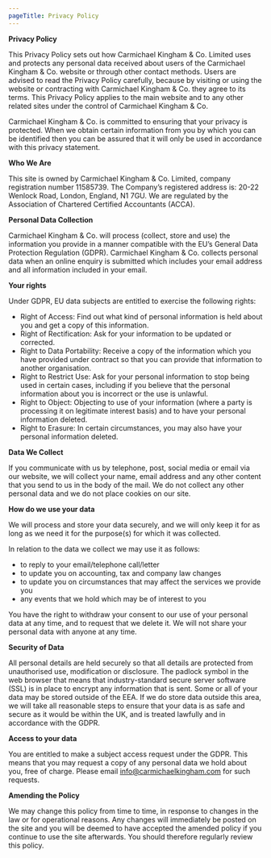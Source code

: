 ```yaml
---
pageTitle: Privacy Policy
---
```

**Privacy Policy**

This Privacy Policy sets out how Carmichael Kingham & Co. Limited uses and protects any personal data received about users of the Carmichael Kingham & Co. website or through other contact methods. Users are advised to read the Privacy Policy carefully, because by visiting or using the website or contracting with Carmichael Kingham & Co. they agree to its terms. This Privacy Policy applies to the main website and to any other related sites under the control of Carmichael Kingham & Co. 

Carmichael Kingham & Co. is committed to ensuring that your privacy is protected. When we obtain certain information from you by which you can be identified then you can be assured that it will only be used in accordance with this privacy statement.

**Who We Are** 

This site is owned by Carmichael Kingham & Co. Limited, company registration number 11585739. The Company’s registered address is: 20-22 Wenlock Road, London, England, N1 7GU. We are regulated by the Association of Chartered Certified Accountants (ACCA). 

**Personal Data Collection** 

Carmichael Kingham & Co. will process (collect, store and use) the information you provide in a manner compatible with the EU’s General Data Protection Regulation (GDPR). Carmichael Kingham & Co. collects personal data when an online enquiry is submitted which includes your email address and all information included in your email. 

**Your rights** 

Under GDPR, EU data subjects are entitled to exercise the following rights: 

* Right of Access: Find out what kind of personal information is held about you and get a copy of this information.
* Right of Rectification: Ask for your information to be updated or corrected.
* Right to Data Portability: Receive a copy of the information which you have provided under contract so that you can provide that information to another organisation. 
* Right to Restrict Use: Ask for your personal information to stop being used in certain cases, including if you believe that the personal information about you is incorrect or the use is unlawful. 
* Right to Object: Objecting to use of your information (where a party is processing it on legitimate interest basis) and to have your personal information deleted.
* Right to Erasure: In certain circumstances, you may also have your personal information deleted.

**Data We Collect**

If you communicate with us by telephone, post, social media or email via our website, we will collect your name, email address and any other content that you send to us in the body of the mail. We do not collect any other personal data and we do not place cookies on our site.

**How do we use your data**  

We will process and store your data securely, and we will only keep it for as long as we need it for the purpose(s) for which it was collected. 

In relation to the data we collect we may use it as follows: 

* to reply to your email/telephone call/letter
* to update you on accounting, tax and company law changes
* to update you on circumstances that may affect the services we provide you 
* any events that we hold which may be of interest to you 

You have the right to withdraw your consent to our use of your personal data at any time, and to request that we delete it.  We will not share your personal data with anyone at any time.

**Security of Data** 

All personal details are held securely so that all details are protected from unauthorised use, modification or disclosure. The padlock symbol in the web browser that means that industry-standard secure server software (SSL) is in place to encrypt any information that is sent. Some or all of your data may be stored outside of the EEA. If we do store data outside this area, we will take all reasonable steps to ensure that your data is as safe and secure as it would be within the UK, and is treated lawfully and in accordance with the GDPR.

**Access to your data** 

You are entitled to make a subject access request under the GDPR. This means that you may request a copy of any personal data we hold about you, free of charge. Please email info@carmichaelkingham.com for such requests. 

**Amending the Policy** 

We may change this policy from time to time, in response to changes in the law or for operational reasons. Any changes will immediately be posted on the site and you will be deemed to have accepted the amended policy if you continue to use the site afterwards. You should therefore regularly review this policy.

